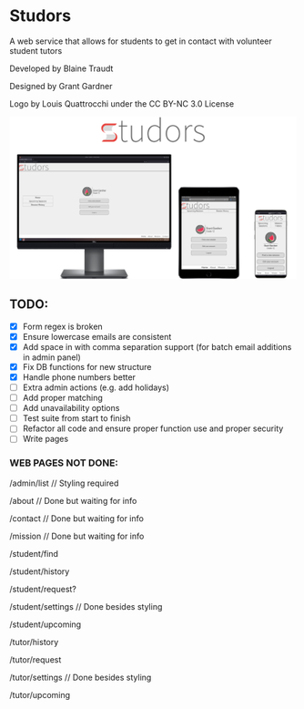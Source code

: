 # Studors

A web service that allows for students to get in contact with volunteer student tutors

Developed by Blaine Traudt

Designed by Grant Gardner

Logo by Louis Quattrocchi under the CC BY-NC 3.0 License

![Studors Scalability Photo](public/img/scalability.png)

## TODO:

- [x] Form regex is broken
- [x] Ensure lowercase emails are consistent
- [x] Add space in with comma separation support (for batch email additions in admin panel)
- [x] Fix DB functions for new structure
- [x] Handle phone numbers better
- [ ] Extra admin actions (e.g. add holidays)
- [ ] Add proper matching
- [ ] Add unavailability options
- [ ] Test suite from start to finish
- [ ] Refactor all code and ensure proper function use and proper security
- [ ] Write pages

### WEB PAGES NOT DONE:

/admin/list // Styling required

/about // Done but waiting for info

/contact // Done but waiting for info

/mission // Done but waiting for info

/student/find

/student/history

/student/request?

/student/settings // Done besides styling

/student/upcoming

/tutor/history

/tutor/request

/tutor/settings // Done besides styling

/tutor/upcoming
